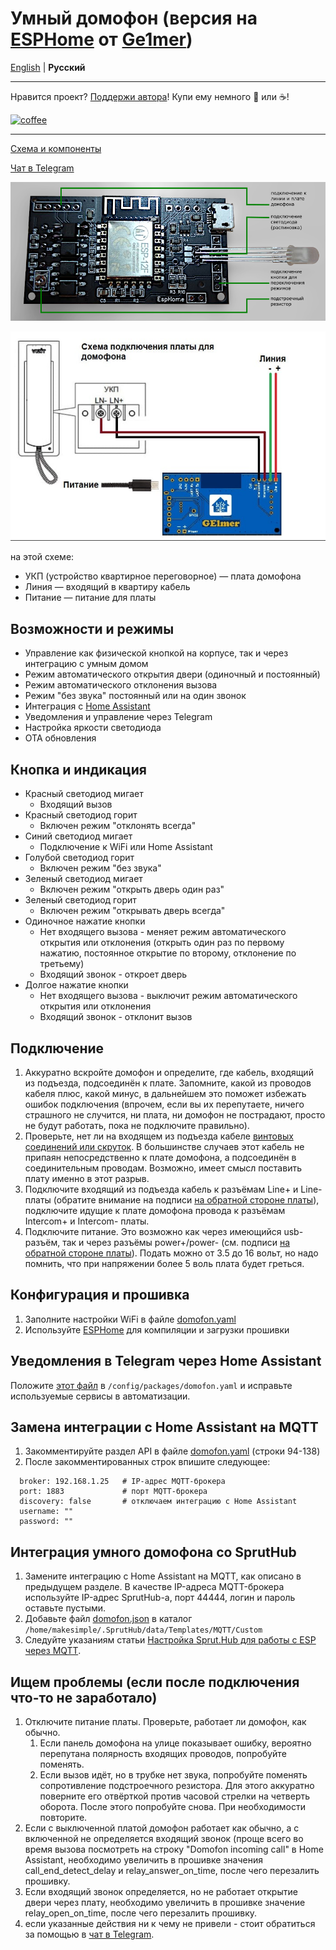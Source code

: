 # Умный домофон (версия на [ESPHome](https://esphome.io/) от [Ge1mer](https://github.com/Ge1mer))
[English](../ge1mer/README_EN.md) | **Русский**

---

Нравится проект? [Поддержи автора](http://yasobe.ru/na/esphome)! Купи ему немного :beers: или :coffee:!

[![coffee](https://www.buymeacoffee.com/assets/img/custom_images/black_img.png)](http://yasobe.ru/na/esphome)

---

[Схема и компоненты](https://easyeda.com/ilmir73/domofon)

[Чат в Telegram](https://t.me/domofon_esp)

![Board](../ge1mer/domofon-scheme.png)

![Connection](../ge1mer/connection.jpeg)

на этой схеме:

* УКП (устройство квартирное переговорное) — плата домофона
* Линия — входящий в квартиру кабель
* Питание — питание для платы

## Возможности и режимы
* Управление как физической кнопкой на корпусе, так и через интеграцию с умным домом
* Режим автоматического открытия двери (одиночный и постоянный)
* Режим автоматического отклонения вызова
* Режим "без звука" постоянный или на один звонок
* Интеграция с [Home Assistant](https://www.home-assistant.io/)
* Уведомления и управление через Telegram
* Настройка яркости светодиода
* OTA обновления

## Кнопка и индикация
* Красный светодиод мигает
    * Входящий вызов
* Красный светодиод горит
    * Включен режим "отклонять всегда"
* Синий светодиод мигает
    * Подключение к WiFi или Home Assistant
* Голубой светодиод горит
    * Включен режим "без звука"
* Зеленый светодиод мигает
    * Включен режим "открыть дверь один раз"
* Зеленый светодиод горит
    * Включен режим "открывать дверь всегда"
* Одиночное нажатие кнопки
    * Нет входящего вызова - меняет режим автоматического открытия или отклонения (открыть один раз по первому нажатию, постоянное открытие по второму, отклонение по третьему)
    * Входящий звонок - откроет дверь
* Долгое нажатие кнопки
    * Нет входящего вызова - выключит режим автоматического открытия или отклонения
    * Входящий звонок - отклонит вызов

## Подключение
1. Аккуратно вскройте домофон и определите, где кабель, входящий из подъезда, подсоединён к плате. Запомните, какой из проводов кабеля плюс, какой минус, в дальнейшем это поможет избежать ошибок подключения (впрочем, если вы их перепутаете, ничего страшного не случится, ни плата, ни домофон не пострадают, просто не будут работать, пока не подключите правильно).
2. Проверьте, нет ли на входящем из подъезда кабеле [винтовых соединений или скруток](../ge1mer/domofon-line.jpg). В большинстве случаев этот кабель не припаян непосредственно к плате домофона, а подсоединён в соединительным проводам. Возможно, имеет смысл поставить плату именно в этот разрыв.
3. Подключите входящий из подъезда кабель к разъёмам Line+ и Line- платы (обратите внимание на подписи [на обратной стороне платы](../ge1mer/domofon-back.jpg)), подключите идущие к плате домофона провода к разъёмам Intercom+ и Intercom- платы.
4. Подключите питание. Это возможно как через имеющийся usb-разъём, так и через разъёмы power+/power- (см. подписи [на обратной стороне платы](../ge1mer/domofon-back.jpg)). Подать можно от 3.5 до 16 вольт, но надо помнить, что при напряжении более 5 воль плата будет греться.

## Конфигурация и прошивка
1. Заполните настройки WiFi в файле [domofon.yaml](../ge1mer/domofon.yaml#L21)
2. Используйте [ESPHome](https://esphome.io) для компиляции и загрузки прошивки

## Уведомления в Telegram через Home Assistant

Положите [этот файл](../ge1mer/homeassistant/domofon.yaml) в `/config/packages/domofon.yaml` и исправьте используемые сервисы в автоматизации.

## Замена интеграции с Home Assistant на MQTT

1. Закомментируйте раздел API в файле [domofon.yaml](../ge1mer/domofon.yaml#L94) (строки 94-138)
2. После закомментированных строк впишите следующее:
```mqtt:
  broker: 192.168.1.25   # IP-адрес MQTT-брокера
  port: 1883             # порт MQTT-брокера
  discovery: false       # отключаем интеграцию с Home Assistant
  username: ""
  password: ""
```

## Интеграция умного домофона со SprutHub

1. Замените интеграцию с Home Assistant на MQTT, как описано в предыдущем разделе. В качестве IP-адреса MQTT-брокера используйте IP-адрес SprutHub-а, порт 44444, логин и пароль оставьте пустыми.
2. Добавьте файл [domofon.json](../ge1mer/domofon.json) в каталог `/home/makesimple/.SprutHub/data/Templates/MQTT/Custom`
3. Следуйте указаниям статьи [Настройка Sprut.Hub для работы с ESP через MQTT](https://wiki.sprut.ai/ru/spruthub/accessory/mqtt-devices-templates).

## Ищем проблемы (если после подключения что-то не заработало)
1. Отключите питание платы. Проверьте, работает ли домофон, как обычно.
   1. Если панель домофона на улице показывает ошибку, вероятно перепутана полярность входящих проводов, попробуйте поменять.
   2. Если вызов идёт, но в трубке нет звука, попробуйте поменять сопротивление подстроечного резистора. Для этого аккуратно поверните его отвёрткой против часовой стрелки на четверть оборота. После этого попробуйте снова. При необходимости повторите.
2.  Если с выключенной платой домофон работает как обычно, а с включенной не определяется входящий звонок (проще всего во время вызова посмотреть на строку "Domofon incoming call" в Home Assistant, необходимо увеличить в прошивке значения call_end_detect_delay и relay_answer_on_time, после чего перезалить прошивку.
3.  Если входящий звонок определяется, но не работает открытие двери через плату, необходимо увеличить в прошивке значение relay_open_on_time, после чего перезалить прошивку.
4.  если указанные действия ни к чему не привели - стоит обратиться за помощью в [чат в Telegram](https://t.me/domofon_esp).
